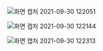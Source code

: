 ![화면 캡처 2021-09-30 122051](https://user-images.githubusercontent.com/16078263/135381781-2b47f4ec-c77a-4b50-bb54-88e87f77042e.png)

![화면 캡처 2021-09-30 122144](https://user-images.githubusercontent.com/16078263/135381640-84ea0646-4664-4837-b683-e4ff327ce3b7.png)

![화면 캡처 2021-09-30 122313](https://user-images.githubusercontent.com/16078263/135381566-a154aafa-f2f1-4ad7-a445-53141bd44032.png)
